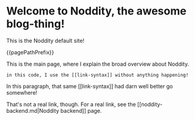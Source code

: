 # Welcome to Noddity, the awesome blog-thing!

This is the Noddity default site!

{{pagePathPrefix}}

This is the main page, where I explain the broad overview about Noddity.

`in this code, I use the [[link-syntax]] without anything happening!`

In this paragraph, that same [[link-syntax]] had darn well better go somewhere!

That's not a real link, though.  For a real link, see the [[noddity-backend.md|Noddity backend]] page.
